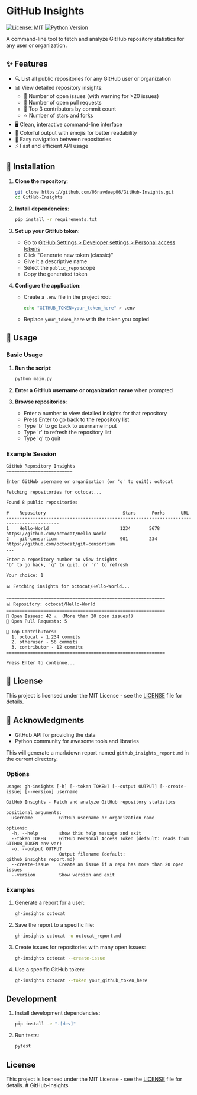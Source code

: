 # GitHub Insights

[![License: MIT](https://img.shields.io/badge/License-MIT-yellow.svg)](https://opensource.org/licenses/MIT)
[![Python Version](https://img.shields.io/badge/python-3.7+-blue.svg)](https://www.python.org/downloads/)

A command-line tool to fetch and analyze GitHub repository statistics for any user or organization.

## ✨ Features

- 🔍 List all public repositories for any GitHub user or organization
- 📊 View detailed repository insights:
  - 🔢 Number of open issues (with warning for >20 issues)
  - 🔄 Number of open pull requests
  - 👥 Top 3 contributors by commit count
  - ⭐ Number of stars and forks
- 🖥️ Clean, interactive command-line interface
- 🚦 Colorful output with emojis for better readability
- 🔄 Easy navigation between repositories
- ⚡ Fast and efficient API usage

## 🚀 Installation

1. **Clone the repository**:
   ```bash
   git clone https://github.com/06navdeep06/GitHub-Insights.git
   cd GitHub-Insights
   ```

2. **Install dependencies**:
   ```bash
   pip install -r requirements.txt
   ```

3. **Set up your GitHub token**:
   - Go to [GitHub Settings > Developer settings > Personal access tokens](https://github.com/settings/tokens)
   - Click "Generate new token (classic)"
   - Give it a descriptive name
   - Select the `public_repo` scope
   - Copy the generated token

4. **Configure the application**:
   - Create a `.env` file in the project root:
     ```bash
     echo "GITHUB_TOKEN=your_token_here" > .env
     ```
   - Replace `your_token_here` with the token you copied

## 🎯 Usage

### Basic Usage

1. **Run the script**:
   ```bash
   python main.py
   ```

2. **Enter a GitHub username or organization name** when prompted

3. **Browse repositories**:
   - Enter a number to view detailed insights for that repository
   - Press Enter to go back to the repository list
   - Type 'b' to go back to username input
   - Type 'r' to refresh the repository list
   - Type 'q' to quit

### Example Session

```
GitHub Repository Insights
=========================

Enter GitHub username or organization (or 'q' to quit): octocat

Fetching repositories for octocat...

Found 8 public repositories

#    Repository                             Stars      Forks      URL
------------------------------------------------------------------------------------------
1    Hello-World                           1234       5678       https://github.com/octocat/Hello-World
2    git-consortium                        901        234        https://github.com/octocat/git-consortium
...

Enter a repository number to view insights
'b' to go back, 'q' to quit, or 'r' to refresh

Your choice: 1

📊 Fetching insights for octocat/Hello-World...

============================================================
📊 Repository: octocat/Hello-World
============================================================
🔢 Open Issues: 42 ⚠️  (More than 20 open issues!)
🔁 Open Pull Requests: 5

👥 Top Contributors:
  1. octocat - 1,234 commits
  2. otheruser - 56 commits
  3. contributor - 12 commits
============================================================

Press Enter to continue...
```

## 📝 License

This project is licensed under the MIT License - see the [LICENSE](LICENSE) file for details.

## 🙏 Acknowledgments

- GitHub API for providing the data
- Python community for awesome tools and libraries

This will generate a markdown report named `github_insights_report.md` in the current directory.

### Options

```
usage: gh-insights [-h] [--token TOKEN] [--output OUTPUT] [--create-issue] [--version] username

GitHub Insights - Fetch and analyze GitHub repository statistics

positional arguments:
  username          GitHub username or organization name

options:
  -h, --help        show this help message and exit
  --token TOKEN     GitHub Personal Access Token (default: reads from GITHUB_TOKEN env var)
  -o, --output OUTPUT
                    Output filename (default: github_insights_report.md)
  --create-issue    Create an issue if a repo has more than 20 open issues
  --version         Show version and exit
```

### Examples

1. Generate a report for a user:
   ```bash
   gh-insights octocat
   ```

2. Save the report to a specific file:
   ```bash
   gh-insights octocat -o octocat_report.md
   ```

3. Create issues for repositories with many open issues:
   ```bash
   gh-insights octocat --create-issue
   ```

4. Use a specific GitHub token:
   ```bash
   gh-insights octocat --token your_github_token_here
   ```

## Development

1. Install development dependencies:
   ```bash
   pip install -e ".[dev]"
   ```

2. Run tests:
   ```bash
   pytest
   ```

## License

This project is licensed under the MIT License - see the [LICENSE](LICENSE) file for details.
#   G i t H u b - I n s i g h t s  
 
